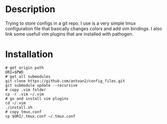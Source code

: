 # Description

Trying to store configs in a git repo.
I use is a very simple tmux configuration file that basically changes colors and add vim bindings.
I also link some usefull vim plugins that are installed with pathogen.

# Installation
```
# get origin path
ORI=$PWD
# get all submodules
git clone https://github.com/antoan2/config_files.git
git submodule update --recursive
# copy .vim folder
cp -r .vim ~/.vim
# go and install vim plugins
cd ~/.vim
./install.sh
# copy tmux.conf
cp $ORI/.tmux.conf ~/.tmux.conf
```

